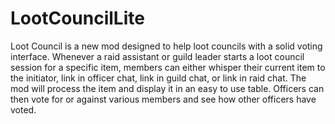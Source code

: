 # LootCouncilLite

Loot Council is a new mod designed to help loot councils with a solid voting interface. Whenever a raid assistant or guild leader starts a loot council session for a specific item, members can either whisper their current item to the initiator, link in officer chat, link in guild chat, or link in raid chat. The mod will process the item and display it in an easy to use table. Officers can then vote for or against various members and see how other officers have voted.
